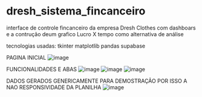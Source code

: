 # dresh_sistema_fincanceiro

interface de controle fincanceiro da empresa Dresh Clothes com dashboars e a contrução deum grafico Lucro X tempo como alternativa de análise

tecnologias usadas: tkinter
                    matplotlib 
                    pandas
                    supabase
  
  PAGINA INICIAL
 ![image](https://user-images.githubusercontent.com/76177303/160170187-b1259788-0a0b-4bcb-ab20-045ee86178f2.png)
 
 FUNCIONALIDADES E ABAS
 ![image](https://user-images.githubusercontent.com/76177303/160170589-6b19b196-99ce-4567-889f-a590202173c4.png)
![image](https://user-images.githubusercontent.com/76177303/160170356-a162ab3e-bfba-4bab-b366-8f8b382be20a.png)
![image](https://user-images.githubusercontent.com/76177303/160170486-9aa2a8ca-eacd-4f76-bf45-b341a58a3407.png)

DADOS GERADOS GENERICAMENTE PARA DEMOSTRAÇÃO POR ISSO A NAO RESPONSIVIDADE DA PLANILHA
![image](https://user-images.githubusercontent.com/76177303/160172384-fd128ad2-03bf-4996-a856-1d05839dfe3e.png)





